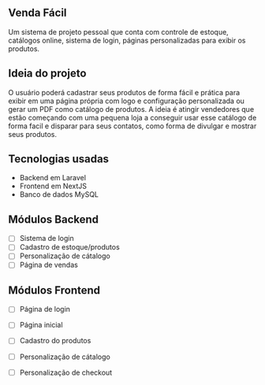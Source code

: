 ## Venda Fácil

Um sistema de projeto pessoal que conta com controle de estoque, catálogos online, sistema de login, páginas personalizadas para exibir os produtos.

## Ideia do projeto

O usuário poderá cadastrar seus produtos de forma fácil e prática para exibir em uma página própria com logo e configuração personalizada ou gerar um PDF como catálogo de produtos. A ideia é atingir vendedores que estão começando com uma pequena loja a conseguir usar esse catálogo de forma facil e disparar para seus contatos, como forma de divulgar e mostrar seus produtos.  

## Tecnologias usadas
- Backend em Laravel
- Frontend em NextJS
- Banco de dados MySQL

## Módulos Backend
- [ ]  Sistema de login
- [ ]  Cadastro de estoque/produtos
- [ ]  Personalização de cátalogo
- [ ]  Página de vendas

## Módulos Frontend
- [ ]  Página de login
- [ ]  Página inicial
- [ ]  Cadastro do produtos
- [ ]  Personalização de cátalogo
- [ ]  Personalização de checkout 


